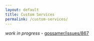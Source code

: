 ```yaml
---
layout: default
title: Custom Services
permalink: /custom-services/
---
```


_work in progress_ - [gossamer/issues/867](https://github.com/ChainSafe/gossamer/issues/867)

